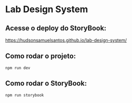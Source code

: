 # Lab Design System

## Acesse o deploy do StoryBook:

https://hudsonsamuelsantos.github.io/lab-design-system/

## Como rodar o projeto:

`npm run dev`

## Como rodar o StoryBook:

`npm run storybook`
